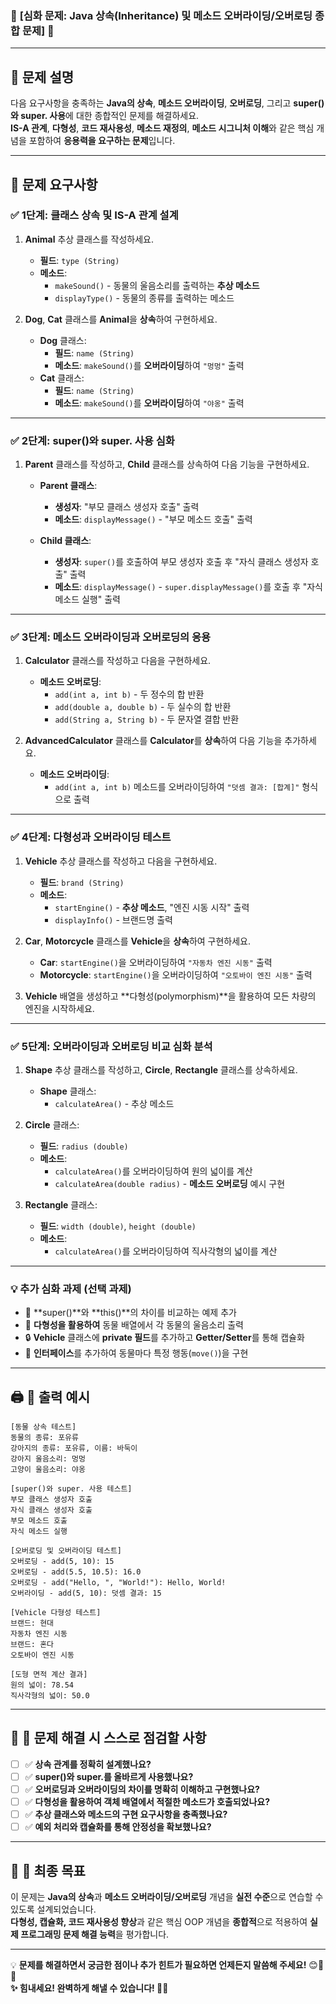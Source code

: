 ### 🌟 **[심화 문제: Java 상속(Inheritance) 및 메소드 오버라이딩/오버로딩 종합 문제]** 🌟

---

## 📝 **문제 설명**
다음 요구사항을 충족하는 **Java의 상속**, **메소드 오버라이딩**, **오버로딩**, 그리고 **super()와 super. 사용**에 대한 종합적인 문제를 해결하세요.  
**IS-A 관계**, **다형성**, **코드 재사용성**, **메소드 재정의**, **메소드 시그니처 이해**와 같은 핵심 개념을 포함하여 **응용력을 요구하는 문제**입니다.

---

## 🎯 **문제 요구사항**

### ✅ **1단계: 클래스 상속 및 IS-A 관계 설계**
1. **Animal** 추상 클래스를 작성하세요.
    - **필드**: `type (String)`
    - **메소드**:
        - `makeSound()` - 동물의 울음소리를 출력하는 **추상 메소드**
        - `displayType()` - 동물의 종류를 출력하는 메소드

2. **Dog**, **Cat** 클래스를 **Animal**을 **상속**하여 구현하세요.
    - **Dog** 클래스:
        - **필드**: `name (String)`
        - **메소드**: `makeSound()`를 **오버라이딩**하여 `"멍멍"` 출력
    - **Cat** 클래스:
        - **필드**: `name (String)`
        - **메소드**: `makeSound()`를 **오버라이딩**하여 `"야옹"` 출력

---

### ✅ **2단계: super()와 super. 사용 심화**
1. **Parent** 클래스를 작성하고, **Child** 클래스를 상속하여 다음 기능을 구현하세요.
    - **Parent 클래스**:
        - **생성자**: "부모 클래스 생성자 호출" 출력
        - **메소드**: `displayMessage()` - "부모 메소드 호출" 출력

    - **Child 클래스**:
        - **생성자**: `super()`를 호출하여 부모 생성자 호출 후 "자식 클래스 생성자 호출" 출력
        - **메소드**: `displayMessage()` - `super.displayMessage()`를 호출 후 "자식 메소드 실행" 출력

---

### ✅ **3단계: 메소드 오버라이딩과 오버로딩의 응용**
1. **Calculator** 클래스를 작성하고 다음을 구현하세요.
    - **메소드 오버로딩**:
        - `add(int a, int b)` - 두 정수의 합 반환
        - `add(double a, double b)` - 두 실수의 합 반환
        - `add(String a, String b)` - 두 문자열 결합 반환

2. **AdvancedCalculator** 클래스를 **Calculator**를 **상속**하여 다음 기능을 추가하세요.
    - **메소드 오버라이딩**:
        - `add(int a, int b)` 메소드를 오버라이딩하여 `"덧셈 결과: [합계]"` 형식으로 출력

---

### ✅ **4단계: 다형성과 오버라이딩 테스트**
1. **Vehicle** 추상 클래스를 작성하고 다음을 구현하세요.
    - **필드**: `brand (String)`
    - **메소드**:
        - `startEngine()` - **추상 메소드**, "엔진 시동 시작" 출력
        - `displayInfo()` - 브랜드명 출력

2. **Car**, **Motorcycle** 클래스를 **Vehicle**을 **상속**하여 구현하세요.
    - **Car**: `startEngine()`을 오버라이딩하여 `"자동차 엔진 시동"` 출력
    - **Motorcycle**: `startEngine()`을 오버라이딩하여 `"오토바이 엔진 시동"` 출력

3. **Vehicle** 배열을 생성하고 **다형성(polymorphism)**을 활용하여 모든 차량의 엔진을 시작하세요.

---

### ✅ **5단계: 오버라이딩과 오버로딩 비교 심화 분석**
1. **Shape** 추상 클래스를 작성하고, **Circle**, **Rectangle** 클래스를 상속하세요.
    - **Shape** 클래스:
        - `calculateArea()` - 추상 메소드

2. **Circle** 클래스:
    - **필드**: `radius (double)`
    - **메소드**:
        - `calculateArea()`를 오버라이딩하여 원의 넓이를 계산
        - `calculateArea(double radius)` - **메소드 오버로딩** 예시 구현

3. **Rectangle** 클래스:
    - **필드**: `width (double)`, `height (double)`
    - **메소드**:
        - `calculateArea()`를 오버라이딩하여 직사각형의 넓이를 계산

---

### 💡 **추가 심화 과제 (선택 과제)**
- 🚀 **super()**와 **this()**의 차이를 비교하는 예제 추가
- 🏃 **다형성을 활용하여** 동물 배열에서 각 동물의 울음소리 출력
- 🔒 **Vehicle** 클래스에 **private 필드**를 추가하고 **Getter/Setter**를 통해 캡슐화
- 🧪 **인터페이스**를 추가하여 동물마다 특정 행동(`move()`)을 구현

---

## 🖨 **💎 출력 예시**
```
[동물 상속 테스트]
동물의 종류: 포유류
강아지의 종류: 포유류, 이름: 바둑이
강아지 울음소리: 멍멍
고양이 울음소리: 야옹

[super()와 super. 사용 테스트]
부모 클래스 생성자 호출
자식 클래스 생성자 호출
부모 메소드 호출
자식 메소드 실행

[오버로딩 및 오버라이딩 테스트]
오버로딩 - add(5, 10): 15
오버로딩 - add(5.5, 10.5): 16.0
오버로딩 - add("Hello, ", "World!"): Hello, World!
오버라이딩 - add(5, 10): 덧셈 결과: 15

[Vehicle 다형성 테스트]
브랜드: 현대
자동차 엔진 시동
브랜드: 혼다
오토바이 엔진 시동

[도형 면적 계산 결과]
원의 넓이: 78.54
직사각형의 넓이: 50.0
```

---

## 🚨 **💬 문제 해결 시 스스로 점검할 사항**
- [ ] ✅ **상속 관계를 정확히 설계했나요?**
- [ ] ✅ **super()와 super.를 올바르게 사용했나요?**
- [ ] ✅ **오버로딩과 오버라이딩의 차이를 명확히 이해하고 구현했나요?**
- [ ] ✅ **다형성을 활용하여 객체 배열에서 적절한 메소드가 호출되었나요?**
- [ ] ✅ **추상 클래스와 메소드의 구현 요구사항을 충족했나요?**
- [ ] ✅ **예외 처리와 캡슐화를 통해 안정성을 확보했나요?**

---

## 🎉 **💬 최종 목표**
이 문제는 **Java의 상속**과 **메소드 오버라이딩/오버로딩** 개념을 **실전 수준**으로 연습할 수 있도록 설계되었습니다.  
**다형성, 캡슐화, 코드 재사용성 향상**과 같은 핵심 OOP 개념을 **종합적**으로 적용하여 **실제 프로그래밍 문제 해결 능력**을 평가합니다.

---

💡 **문제를 해결하면서 궁금한 점이나 추가 힌트가 필요하면 언제든지 말씀해 주세요!** 😊🚀✨  
**✨ 힘내세요! 완벽하게 해낼 수 있습니다! 💪🔥**
